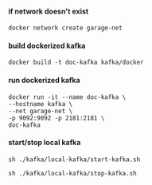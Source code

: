 #### if network doesn't exist
```
docker network create garage-net
```
#### build dockerized kafka
```
docker build -t doc-kafka kafka/docker
```
#### run dockerized kafka
```
docker run -it --name doc-kafka \
--hostname kafka \
--net garage-net \
-p 9092:9092 -p 2181:2181 \
doc-kafka
```
#### start/stop local kafka
```
sh ./kafka/local-kafka/start-kafka.sh

sh ./kafka/local-kafka/stop-kafka.sh
```
